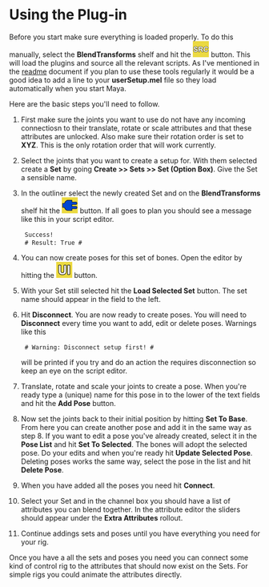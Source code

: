 # Using the Plug-in

Before you start make sure everything is loaded properly. To do this manually, select the __BlendTransforms__ shelf and hit the ![](./prefs/icons/BlendTransforms/source.bmp) button. This will load the plugins and source all the relevant scripts. As I've mentioned in the [readme](./README.md) document if you plan to use these tools regularly it would be a good idea to add a line to your __userSetup.mel__ file so they load automatically when you start Maya.

Here are the basic steps you'll need to follow.

1. First make sure the joints you want to use do not have any incoming connectiosn to their translate, rotate or scale attributes and that these attributes are unlocked. Also make sure their rotation order is set to __XYZ__. This is the only rotation order that will work currently.
2. Select the joints that you want to create a setup for. With them selected create a __Set__ by going __Create >> Sets >> Set (Option Box)__. Give the Set a sensible name.
3. In the outliner select the newly created Set and on the __BlendTransforms__ shelf hit the ![](./prefs/icons/BlendTransforms/connect.bmp) button. If all goes to plan you should see a message like this in your script editor.
    
        Success!
        # Result: True # 
5. You can now create poses for this set of bones. Open the editor by hitting the ![](./prefs/icons/BlendTransforms/ui.bmp) button.
6. With your Set still selected hit the __Load Selected Set__ button. The set name should appear in the field to the left.
7. Hit __Disconnect__. You are now ready to create poses. You will need to __Disconnect__ every time you want to add, edit or delete poses. Warnings like this

        # Warning: Disconnect setup first! # 

    will be printed  if you try and do an action the requires disconnection so keep an eye on the script editor.
8. Translate, rotate and scale your joints to create a pose. When you're ready type a (unique) name for this pose in to the lower of the text fields and hit the __Add Pose__ button.
9. Now set the joints back to their initial position by hitting __Set To Base__. From here you can create another pose and add it in the same way as step 8. If you want to edit a pose you've already created, select it in the __Pose List__ and hit __Set To Selected__. The bones will adopt the selected pose. Do your edits and when you're ready hit __Update Selected Pose__. Deleting poses works the same way, select the pose in the list and hit __Delete Pose__.
10. When you have added all the poses you need hit __Connect__.
11. Select your Set and in the channel box you should have a list of attributes you can blend together. In the attribute editor the sliders should appear under the __Extra Attributes__ rollout.
12. Continue addings sets and poses until you have everything you need for your rig.

Once you have a all the sets and poses you need you can connect some kind of control rig to the attributes that should now exist on the Sets. For simple rigs you could animate the attributes directly.
